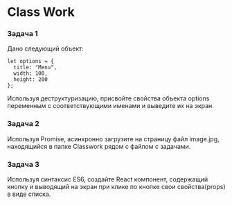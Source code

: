 # Class Work 
### Задача 1 
Дано следующий объект:  
```
let options = {
  title: "Menu",
  width: 100,
  height: 200
};
``` 
Используя деструктуризацию, присвойте свойства объекта options переменным с соответствующими именами и выведите их на экран. 

### Задача 2 
Используя Promise, асинхронно загрузите на страницу файл image.jpg, находящийся в папке Classwork рядом с файлом с задачами. 

### Задача 3 
Используя синтаксис ES6, создайте React компонент, содержащий кнопку и выводящий на экран при клике по кнопке свои свойства(props) в виде списка. 
